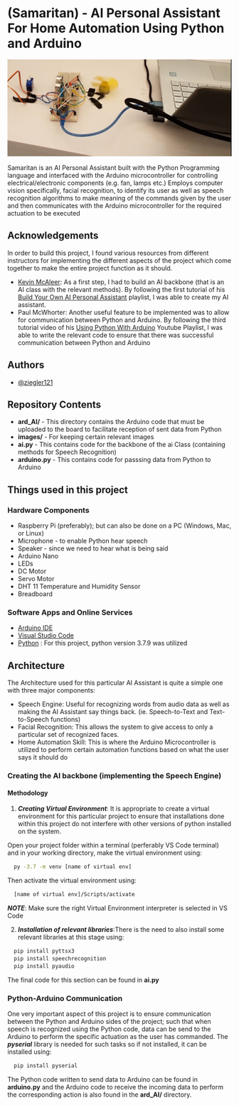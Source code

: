 # (Samaritan) - AI Personal Assistant For Home Automation Using Python and Arduino
![AI Assistant Arduino HOOKUP](images/AI_Assistant_ArduinoHookup.JPG)

Samaritan is an AI Personal Assistant built with the Python Programming language and interfaced with the Arduino microcontroller for controlling electrical/electronic components (e.g. fan, lamps etc.) 
Employs computer vision specifically, facial recognition, to identify its user as well as speech recognition algorithms to make meaning of the commands given by the user and then communicates with the Arduino microcontroller for the required actuation to be executed

## Acknowledgements
In order to build this project, I found various resources from different instructors for implementing the different aspects of the project which come together to make the entire project function as it should.
 - [Kevin McAleer](https://github.com/kevinmcaleer): As a first step, I had to build an AI backbone (that is an AI class with the relevant methods). By following the first tutorial of his [Build Your Own AI Personal Assistant](https://www.youtube.com/playlist?list=PLU9tksFlQRirGvp7qOGrrU1PwcjgV8TG1) playlist, I was able to create my AI assistant.
 - Paul McWhorter: Another useful feature to be implemented was to allow for communication between Python and Arduino. By following the third tutorial video of his [Using Python With Arduino](https://www.youtube.com/playlist?list=PLGs0VKk2DiYzWURfJCbCGPa8HI0APjBfo) Youtube Playlist, I was able to write the relevant code to ensure that there was successful communication between Python and Arduino

## Authors

- [@ziegler121](https://www.github.com/ziegler121)

## Repository Contents
* **ard_AI/** - This directory contains the Arduino code that must be uploaded to the board to facilitate reception of sent data from Python
* **images/** - For keeping certain relevant images
* **ai.py** - This contains code for the backbone of the ai Class (containing methods for Speech Recognition) 
* **arduino.py** - This contains code for passsing data from Python to Arduino



## Things used in this project
### Hardware Components
- Raspberry Pi (preferably); but can also be done on a PC (Windows, Mac, or Linux)
- Microphone - to enable Python hear speech
- Speaker - since we need to hear what is being said
- Arduino Nano
- LEDs
- DC Motor
- Servo Motor
- DHT 11 Temperature and Humidity Sensor
- Breadboard

### Software Apps and Online Services
- [Arduino IDE](https://www.arduino.cc/en/software)
- [Visual Studio Code](https://code.visualstudio.com/download)
- [Python](https://www.python.org/downloads/) : For this project, python version 3.7.9 was utilized

## Architecture
The Architecture used for this particular AI Assistant is quite a simple one with three major components:
- Speech Engine: Useful for recognizing words from audio data as well as making the AI Assistant say things back. (ie. Speech-to-Text and Text-to-Speech functions)
- Facial Recognition: This allows the system to give access to only a particular set of recognized faces.
- Home Automation Skill: This is where the Arduino Microcontroller is utilized to perform certain automation functions based on what the user says it should do

### Creating the AI backbone (implementing the Speech Engine)
#### Methodology
1. ***Creating Virtual Environment***: It is appropriate to create a virtual environment for this particular project to ensure that installations done within this project do not interfere with other versions of python installed on the system.

Open your project folder within a terminal (perferably VS Code terminal) and in your working directory, make the virtual environment using:
```bash
  py -3.7 -m venv [name of virtual env]
```
Then activate the virtual environment using:
```bash
  [name of virtual env]/Scripts/activate
```
***NOTE***: Make sure the right Virtual Environment interpreter is selected in VS Code

2. ***Installation of relevant libraries***:There is the need to also install some relevant libraries at this stage using:
```bash
  pip install pyttsx3
  pip install speechrecognition
  pip install pyaudio
```

The final code for this section can be found in **ai.py**


### Python-Arduino Communication
One very important aspect of this project is to ensure communication between the Python and Arduino sides of the project; such that when speech is recognized using the Python code, data can be send to the Arduino to perform the specific actuation as the user has commanded.
The ***pyserial*** library is needed for such tasks so if not installed, it can be installed using:
```bash
  pip install pyserial
```

The Python code written to send data to Arduino can be found in **arduino.py** and the Arduino code to receive the incoming data to perform the corresponding action is also found in the **ard_AI/** directory.

